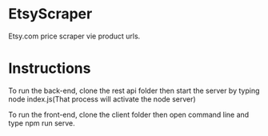 # EtsyScraper
Etsy.com price scraper vie product urls.



# Instructions

To run the back-end, clone the rest api folder then start the server by typing node index.js(That process will activate the node server)

To run the front-end, clone the client folder then open command line and type npm run serve.


